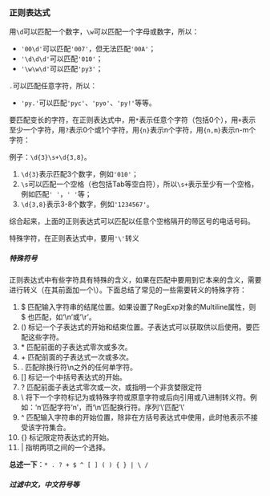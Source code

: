 ### 正则表达式



用`\d`可以匹配一个数字，`\w`可以匹配一个字母或数字，所以：

- `'00\d'`可以匹配`'007'`，但无法匹配`'00A'`；
- `'\d\d\d'`可以匹配`'010'`；
- `'\w\w\d'`可以匹配`'py3'`；

`.`可以匹配任意字符，所以：

- `'py.'`可以匹配`'pyc'`、`'pyo'`、`'py!'`等等。

要匹配变长的字符，在正则表达式中，用`*`表示任意个字符（包括0个），用`+`表示至少一个字符，用`?`表示0个或1个字符，用`{n}`表示n个字符，用`{n,m}`表示n-m个字符：

例子：`\d{3}\s+\d{3,8}`。

1. `\d{3}`表示匹配3个数字，例如`'010'`；
2. `\s`可以匹配一个空格（也包括Tab等空白符），所以`\s+`表示至少有一个空格，例如匹配`' '`，`' '`等；
3. `\d{3,8}`表示3-8个数字，例如`'1234567'`。

综合起来，上面的正则表达式可以匹配以任意个空格隔开的带区号的电话号码。

特殊字符，在正则表达式中，要用`'\'`转义



##### 特殊符号

正则表达式中有些字符具有特殊的含义，如果在匹配中要用到它本来的含义，需要进行转义（在其前面加一个\）。下面总结了常见的一些需要转义的特殊字符：

1. $ 匹配输入字符串的结尾位置。如果设置了RegExp对象的Multiline属性，则 $ 也匹配，如‘\n’或’\r’。
2. () 标记一个子表达式的开始和结束位置。子表达式可以获取供以后使用。要匹配这些字符。
3. \* 匹配前面的子表达式零次或多次。
4. \+ 匹配前面的子表达式一次或多次。
5. . 匹配除换行符\n之外的任何单字符。
6. [] 标记一个中括号表达式的开始。
7. ? 匹配前面子表达式零次或一次，或指明一个非贪婪限定符
8. \ 将下一个字符标记为或特殊字符或原意字符或后向引用或八进制转义符。例如：‘n’匹配字符‘n’，而‘\n’匹配换行符。序列‘\\’匹配’\’
9. ^ 匹配输入字符串的开始位置，除非在方括号表达式中使用，此时他表示不接受该字符集合。
10. {} 标记限定符表达式的开始。
11. | 指明两项之间的一个选择。

**总述一下**：`* . ? + $ ^ [ ] ( ) { } | \ /`



##### 过滤中文，中文符号等
